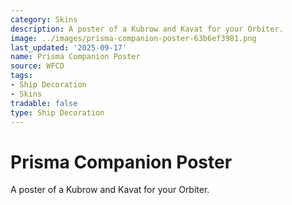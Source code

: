 ```yaml
---
category: Skins
description: A poster of a Kubrow and Kavat for your Orbiter.
image: ../images/prisma-companion-poster-63b6ef3981.png
last_updated: '2025-09-17'
name: Prisma Companion Poster
source: WFCD
tags:
- Ship Decoration
- Skins
tradable: false
type: Ship Decoration
---
```


# Prisma Companion Poster

A poster of a Kubrow and Kavat for your Orbiter.

